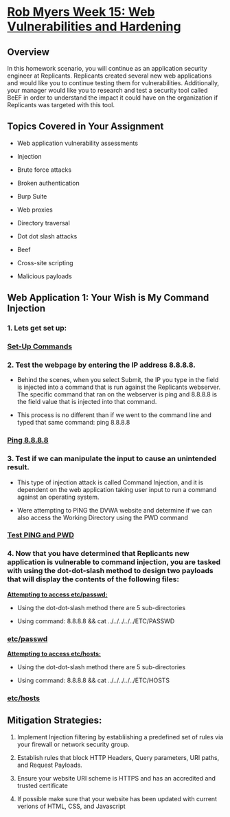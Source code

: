 
# <u> Rob Myers Week 15: Web Vulnerabilities and Hardening</u> 

## Overview

In this homework scenario, you will continue as an application security engineer at Replicants. Replicants created several new web applications and would like you to continue testing them for vulnerabilities. Additionally, your manager would like you to research and test a security tool called BeEF in order to understand the impact it could have on the organization if Replicants was targeted with this tool.

## Topics Covered in Your Assignment

* Web application vulnerability assessments

* Injection

* Brute force attacks

* Broken authentication

* Burp Suite

* Web proxies

* Directory traversal

* Dot dot slash attacks

* Beef

* Cross-site scripting

* Malicious payloads

## Web Application 1: Your Wish is My Command Injection 

### 1. Lets get set up:

### [Set-Up Commands](IMAGE/1.md) 

### 2. Test the webpage by entering the IP address 8.8.8.8. 

* Behind the scenes, when you select Submit, the IP you type in the field is injected into a command that is run against the Replicants webserver. The specific command that ran on the webserver is ping <IP> and 8.8.8.8 is the field value that is injected into that command.

* This process is no different than if we went to the command line and typed that same command: ping 8.8.8.8

### [Ping 8.8.8.8](IMAGE/ping.md) 

### 3. Test if we can manipulate the input to cause an unintended result.

* This type of injection attack is called Command Injection, and it is dependent on the web application taking user input to run a command against an operating system.

* Were attempting to PING the DVWA website and determine if we can also access the Working Directory using the PWD command

### [Test PING and PWD](IMAGE/pwd.md)

### 4. Now that you have determined that Replicants new application is vulnerable to command injection, you are tasked with using the dot-dot-slash method to design two payloads that will display the contents of the following files:

**<u>Attempting to access etc/passwd:</u>**

* Using the dot-dot-slash method there are 5 sub-directories 

* Using command: 8.8.8.8 && cat ../../../../../ETC/PASSWD

### [etc/passwd](IMAGE/etcpass.md)

**<u>Attempting to access etc/hosts:</u>**

* Using the dot-dot-slash method there are 5 sub-directories 

* Using command: 8.8.8.8 && cat ../../../../../ETC/HOSTS

### [etc/hosts](IMAGE/etchosts.md) 

## **Mitigation Strategies:**

1) Implement Injection filtering by establiishing a predefined set of rules via your firewall or network security group.  

2) Establish rules that block HTTP Headers, Query parameters, URI paths, and Request Payloads.  

3) Ensure your website URI scheme is HTTPS and has an accredited and trusted certificate  

4) If possible make sure that your website has been updated with current verions of HTML, CSS, and Javascript


















